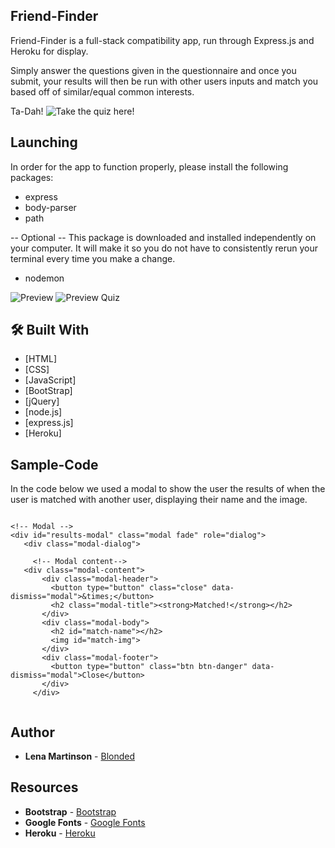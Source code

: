 ## Friend-Finder
Friend-Finder is a full-stack compatibility app, run through Express.js and Heroku for display.

Simply answer the questions given in the questionnaire and once you submit, your results will then be run with other users inputs and match you based off of similar/equal common interests.

Ta-Dah!
![Take the quiz here!](https://enigmatic-sands-67816.herokuapp.com/)

## Launching

In order for the app to function properly, please install the following packages:

* express
* body-parser
* path

-- Optional --
This package is downloaded and installed independently on your computer.
It will make it so you do not have to consistently rerun your terminal every time you make a change.
* nodemon

![Preview](http://i64.tinypic.com/hs2n4h.png)
![Preview Quiz](https://enigmatic-sands-67816.herokuapp.com/)

## 🛠️ Built With

* [HTML]
* [CSS]
* [JavaScript]
* [BootStrap]
* [jQuery]
* [node.js]
* [express.js]
* [Heroku]


## Sample-Code
In the code below we used a modal to show the user the results of when the user is matched
with another user, displaying their name and the image.

```

<!-- Modal -->
<div id="results-modal" class="modal fade" role="dialog">
   <div class="modal-dialog">

     <!-- Modal content-->
   <div class="modal-content">
       <div class="modal-header">
         <button type="button" class="close" data-dismiss="modal">&times;</button>
         <h2 class="modal-title"><strong>Matched!</strong></h2>
       </div>
       <div class="modal-body">
         <h2 id="match-name"></h2>
         <img id="match-img">
       </div>
       <div class="modal-footer">
         <button type="button" class="btn btn-danger" data-dismiss="modal">Close</button>
       </div>
     </div>


```



## Author
* **Lena Martinson** - [Blonded](https://github.com/Blonded)

## Resources
* **Bootstrap** - [Bootstrap](https://getbootstrap.com/)
* **Google Fonts** - [Google Fonts](https://fonts.google.com/)
* **Heroku** - [Heroku](https://heroku.com)
